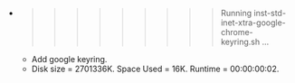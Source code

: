 * >>>>>>>>> Running inst-std-inet-xtra-google-chrome-keyring.sh ...
  * Add google keyring.
  * Disk size = 2701336K. Space Used = 16K. Runtime = 00:00:00:02.
